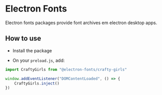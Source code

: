 # Electron Fonts

Electron fonts packages provide font archives em electron desktop apps.

## How to use

* Install the package

* On your `preload.js`, add:

```ts
import CraftyGirls from "@electron-fonts/crafty-girls"

window.addEventListener("DOMContentLoaded", () => {
    CraftyGirls.inject()
})
```